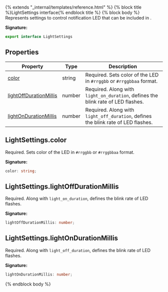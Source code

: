 {% extends "_internal/templates/reference.html" %}
{% block title %}LightSettings interface{% endblock title %}
{% block body %}
Represents settings to control notification LED that can be included in .

<b>Signature:</b>

```typescript
export interface LightSettings 
```

## Properties

|  Property | Type | Description |
|  --- | --- | --- |
|  [color](./firebase-admin.messaging.lightsettings.md#lightsettingscolor) | string | Required. Sets color of the LED in <code>#rrggbb</code> or <code>#rrggbbaa</code> format. |
|  [lightOffDurationMillis](./firebase-admin.messaging.lightsettings.md#lightsettingslightoffdurationmillis) | number | Required. Along with <code>light_on_duration</code>, defines the blink rate of LED flashes. |
|  [lightOnDurationMillis](./firebase-admin.messaging.lightsettings.md#lightsettingslightondurationmillis) | number | Required. Along with <code>light_off_duration</code>, defines the blink rate of LED flashes. |

## LightSettings.color

Required. Sets color of the LED in `#rrggbb` or `#rrggbbaa` format.

<b>Signature:</b>

```typescript
color: string;
```

## LightSettings.lightOffDurationMillis

Required. Along with `light_on_duration`<!-- -->, defines the blink rate of LED flashes.

<b>Signature:</b>

```typescript
lightOffDurationMillis: number;
```

## LightSettings.lightOnDurationMillis

Required. Along with `light_off_duration`<!-- -->, defines the blink rate of LED flashes.

<b>Signature:</b>

```typescript
lightOnDurationMillis: number;
```
{% endblock body %}
